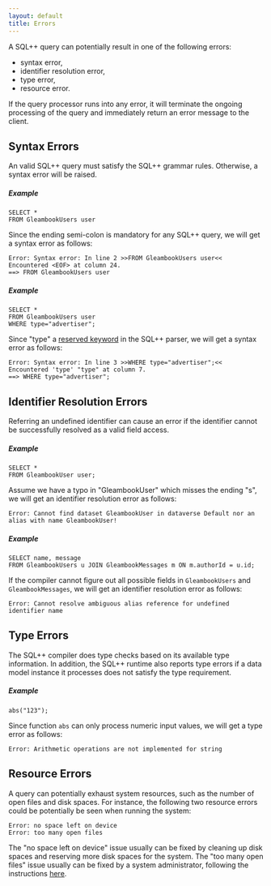 ```yaml
---
layout: default
title: Errors
---
```


A SQL++ query can potentially result in one of the following errors:

 - syntax error,
 - identifier resolution error,
 - type error,
 - resource error.

If the query processor runs into any error, it will
terminate the ongoing processing of the query and
immediately return an error message to the client.

## <a id="Syntax_errors">Syntax Errors</a>
An valid SQL++ query must satisfy the SQL++ grammar rules.
Otherwise, a syntax error will be raised.

##### Example

    SELECT *
    FROM GleambookUsers user

Since the ending semi-colon is mandatory for any SQL++ query,
we will get a syntax error as follows:

    Error: Syntax error: In line 2 >>FROM GleambookUsers user<< Encountered <EOF> at column 24.
    ==> FROM GleambookUsers user

##### Example

    SELECT *
    FROM GleambookUsers user
    WHERE type="advertiser";

Since "type" a [reserved keyword](#Reserved_keywords) in the SQL++ parser,
we will get a syntax error as follows:

    Error: Syntax error: In line 3 >>WHERE type="advertiser";<< Encountered 'type' "type" at column 7.
    ==> WHERE type="advertiser";


## <a id="Identifier_resolution_errors">Identifier Resolution Errors</a>
Referring an undefined identifier can cause an error if the identifier
cannot be successfully resolved as a valid field access.

##### Example

    SELECT *
    FROM GleambookUser user;

Assume we have a typo in "GleambookUser" which misses the ending "s",
we will get an identifier resolution error as follows:

    Error: Cannot find dataset GleambookUser in dataverse Default nor an alias with name GleambookUser!

##### Example

    SELECT name, message
    FROM GleambookUsers u JOIN GleambookMessages m ON m.authorId = u.id;

If the compiler cannot figure out all possible fields in
`GleambookUsers` and `GleambookMessages`,
we will get an identifier resolution error as follows:

    Error: Cannot resolve ambiguous alias reference for undefined identifier name


## <a id="Type_errors">Type Errors</a>

The SQL++ compiler does type checks based on its available type information.
In addition, the SQL++ runtime also reports type errors if a data model instance
it processes does not satisfy the type requirement.

##### Example

    abs("123");

Since function `abs` can only process numeric input values,
we will get a type error as follows:

    Error: Arithmetic operations are not implemented for string


## <a id="Resource_errors">Resource Errors</a>
A query can potentially exhaust system resources, such
as the number of open files and disk spaces.
For instance, the following two resource errors could be potentially
be seen when running the system:

    Error: no space left on device
    Error: too many open files

The "no space left on device" issue usually can be fixed by
cleaning up disk spaces and reserving more disk spaces for the system.
The "too many open files" issue usually can be fixed by a system
administrator, following the instructions
[here](https://easyengine.io/tutorials/linux/increase-open-files-limit/).

